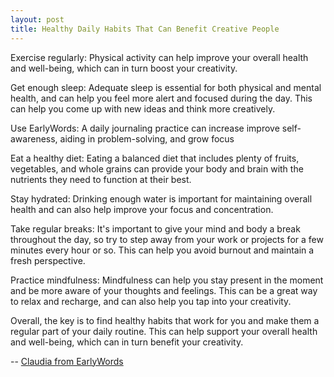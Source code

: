 ```yaml
---
layout: post
title: Healthy Daily Habits That Can Benefit Creative People
---
```

Exercise regularly: Physical activity can help improve your overall health and well-being, which can in turn boost your creativity.

Get enough sleep: Adequate sleep is essential for both physical and mental health, and can help you feel more alert and focused during the day. This can help you come up with new ideas and think more creatively.

Use EarlyWords:  A daily journaling practice can increase improve self-awareness, aiding in problem-solving, and grow focus

Eat a healthy diet: Eating a balanced diet that includes plenty of fruits, vegetables, and whole grains can provide your body and brain with the nutrients they need to function at their best.

Stay hydrated: Drinking enough water is important for maintaining overall health and can also help improve your focus and concentration.

Take regular breaks: It's important to give your mind and body a break throughout the day, so try to step away from your work or projects for a few minutes every hour or so. This can help you avoid burnout and maintain a fresh perspective.

Practice mindfulness: Mindfulness can help you stay present in the moment and be more aware of your thoughts and feelings. This can be a great way to relax and recharge, and can also help you tap into your creativity.

Overall, the key is to find healthy habits that work for you and make them a regular part of your daily routine. This can help support your overall health and well-being, which can in turn benefit your creativity.

-- [Claudia from EarlyWords](https://earlywords.io/about)
